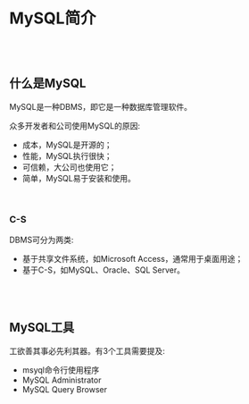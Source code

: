 # MySQL简介


<br/>
<br/>


## 什么是MySQL

MySQL是一种DBMS，即它是一种数据库管理软件。

众多开发者和公司使用MySQL的原因:
- 成本，MySQL是开源的；
- 性能，MySQL执行很快；
- 可信赖，大公司也使用它；
- 简单，MySQL易于安装和使用。

<br/>

### C-S

DBMS可分为两类:
- 基于共享文件系统，如Microsoft Access，通常用于桌面用途；
- 基于C-S，如MySQL、Oracle、SQL Server。


<br/>
<br/>


## MySQL工具

工欲善其事必先利其器。有3个工具需要提及:

- msyql命令行使用程序
- MySQL Administrator
- MySQL Query Browser


